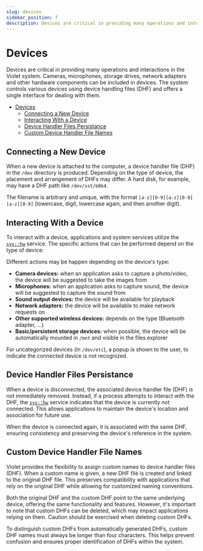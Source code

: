 ```yaml
---
slug: devices
sidebar_position: 7
description: Devices are critical in providing many operations and interactions in the Violet system.
---
```


# Devices

Devices are critical in providing many operations and interactions in the Violet system.
Cameras, microphones, storage drives, network adapters and other hardware components can
be included in devices. The system controls various devices using device handling files
(DHF) and offers a single interface for dealing with them.

- [Devices](#devices)
  - [Connecting a New Device](#connecting-a-new-device)
  - [Interacting With a Device](#interacting-with-a-device)
  - [Device Handler Files Persistance](#device-handler-files-persistance)
  - [Custom Device Handler File Names](#custom-device-handler-file-names)

## Connecting a New Device

When a new device is attached to the computer, a device handler file (DHF) in the `/dev`
directory is produced. Depending on the type of device, the placement and arrangement of
DHFs may differ. A hard disk, for example, may have a DHF path like `/dev/sst/b0b4`.

The filename is arbitrary and unique, with the format `[a-z][0-9][a-z][0-9][a-z][0-9]` (lowercase, digit, lowercase again, and then another digit).

## Interacting With a Device

To interact with a device, applications and system services utilize the
[`sys::hw`](../specs/services/hw.md) service. The specific actions that can be
performed depend on the type of device:

Different actions may be happen depending on the device's type:

- **Camera devices:** when an application asks to capture a photo/video, the device will be suggested to take the images from
- **Microphones:** when an application asks to capture sound, the device will be suggested to capture the sound from
- **Sound output devices:** the device will be available for playback
- **Network adapters:** the device will be available to make network requests on
- **Other supported wireless devices:** depends on the type (Bluetooth adapter, ...)
- **Basic/persistent storage devices:** when possible, the device will be automatically mounted in `/mnt` and visible in the files explorer

For uncategorized devices (in `/dev/etc`), a popup is shown to the user, to indicate
the connected device is not recognized.

## Device Handler Files Persistance

When a device is disconnected, the associated device handler file (DHF) is not
immediately removed. Instead, if a process attempts to interact with the DHF, the
[`sys::hw`](../specs/services/hw.md) service indicates that the device is currently not
connected. This allows applications to maintain the device's location and association for
future use.

When the device is connected again, it is associated with the same DHF, ensuring consistency and preserving the device's reference in the system.

## Custom Device Handler File Names

Violet provides the flexibility to assign custom names to device handler files (DHF). When a custom name is given, a new DHF file is created and linked to the original DHF
file. This preserves compatibility with applications that rely on the original DHF while
allowing for customized naming conventions.

Both the original DHF and the custom DHF point to the same underlying device, offering
the same functionality and features. However, it's important to note that custom DHFs can
be deleted, which may impact applications relying on them. Caution should be exercised
when deleting custom DHFs.

To distinguish custom DHFs from automatically generated DHFs, custom DHF names must
always be longer than four characters. This helps prevent confusion and ensures proper
identification of DHFs within the system.
